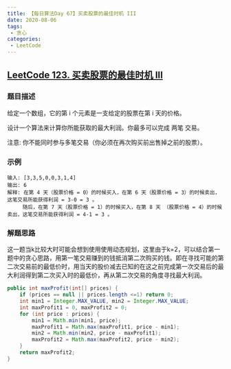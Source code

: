 ```yaml
---
title: 【每日算法Day 67】买卖股票的最佳时机 III
date: 2020-08-06
tags:
 - 贪心
categories:
 - LeetCode
---
```


## [LeetCode 123. 买卖股票的最佳时机 III](https://leetcode-cn.com/problems/best-time-to-buy-and-sell-stock-iii)
### 题目描述
给定一个数组，它的第 i 个元素是一支给定的股票在第 i 天的价格。

设计一个算法来计算你所能获取的最大利润。你最多可以完成 两笔 交易。

注意: 你不能同时参与多笔交易（你必须在再次购买前出售掉之前的股票）。

### 示例
```
输入: [3,3,5,0,0,3,1,4]
输出: 6
解释: 在第 4 天（股票价格 = 0）的时候买入，在第 6 天（股票价格 = 3）的时候卖出，这笔交易所能获得利润 = 3-0 = 3 。
     随后，在第 7 天（股票价格 = 1）的时候买入，在第 8 天 （股票价格 = 4）的时候卖出，这笔交易所能获得利润 = 4-1 = 3 。
```

### 解题思路
这一题当k比较大时可能会想到使用使用动态规划，这里由于k=2，可以结合第一题中的贪心思路，用第一笔交易赚到的钱抵消第二次购买的钱。即在寻找可能的第二次交易前的最低价时，用当天的股价减去已知的在这之前完成第一次交易后的最大利润得到第二次买入时的最低价，再从第二次交易的角度寻找最大利润。
```java
public int maxProfit(int[] prices) {
    if (prices == null || prices.length <=1) return 0;
    int min1 = Integer.MAX_VALUE, min2 = Integer.MAX_VALUE;
    int maxProfit1 = 0, maxProfit2 = 0;
    for (int price : prices) {
        min1 = Math.min(min1, price);
        maxProfit1 = Math.max(maxProfit1, price - min1);
        min2 = Math.min(min2, price - maxProfit1);
        maxProfit2 = Math.max(maxProfit2, price - min2);
    }
    return maxProfit2;
}
```